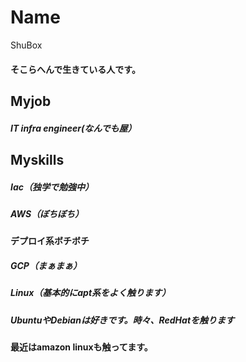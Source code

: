 # Name 
ShuBox

 #### そこらへんで生きている人です。
 
## Myjob

##### IT infra engineer(なんでも屋）

## Myskills
##### Iac（独学で勉強中）
##### AWS（ぼちぼち）
####  デプロイ系ボチボチ
##### GCP（まぁまぁ）
##### Linux（基本的にapt系をよく触ります）
##### UbuntuやDebianは好きです。時々、RedHatを触ります　
#### 最近はamazon linuxも触ってます。

